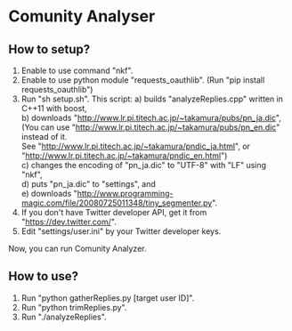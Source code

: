 # Comunity Analyser

## How to setup?

1. Enable to use command "nkf".
2. Enable to use python module "requests_oauthlib".
   (Run "pip install requests_oauthlib")
2. Run "sh setup.sh".
   This script:
       a) builds "analyzeReplies.cpp" written in C++11 with boost,  
       b) downloads "http://www.lr.pi.titech.ac.jp/~takamura/pubs/pn_ja.dic",  
          (You can use "http://www.lr.pi.titech.ac.jp/~takamura/pubs/pn_en.dic" instead of it.  
           See "http://www.lr.pi.titech.ac.jp/~takamura/pndic_ja.html", or "http://www.lr.pi.titech.ac.jp/~takamura/pndic_en.html")  
       c) changes the encoding of "pn_ja.dic" to "UTF-8" with "LF" using "nkf",  
       d) puts "pn_ja.dic" to "settings", and  
       e) downloads "http://www.programming-magic.com/file/20080725011348/tiny_segmenter.py".  
3. If you don't have Twitter developer API, get it from "https://dev.twitter.com/".  
4. Edit "settings/user.ini" by your Twitter developer keys.  

Now, you can run Comunity Analyzer.

## How to use?

1. Run "python gatherReplies.py \[target user ID\]".
2. Run "python trimReplies.py".
3. Run "./analyzeReplies".
